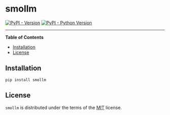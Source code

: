 # smollm

[![PyPI - Version](https://img.shields.io/pypi/v/smollm.svg)](https://pypi.org/project/smollm)
[![PyPI - Python Version](https://img.shields.io/pypi/pyversions/smollm.svg)](https://pypi.org/project/smollm)

-----

**Table of Contents**

- [Installation](#installation)
- [License](#license)

## Installation

```console
pip install smollm
```

## License

`smollm` is distributed under the terms of the [MIT](https://spdx.org/licenses/MIT.html) license.
